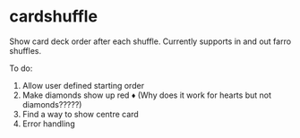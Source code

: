 # cardshuffle
Show card deck order after each shuffle. Currently supports in and out farro shuffles.

To do:
1. Allow user defined starting order
2. Make diamonds show up red ♦️ (Why does it work for hearts but not diamonds?????)
3. Find a way to show centre card
4. Error handling
